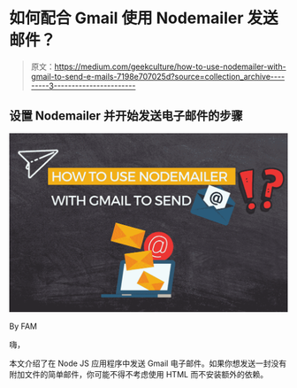 # 如何配合 Gmail 使用 Nodemailer 发送邮件？

> 原文：<https://medium.com/geekculture/how-to-use-nodemailer-with-gmail-to-send-e-mails-7198e707025d?source=collection_archive---------3----------------------->

## 设置 Nodemailer 并开始发送电子邮件的步骤

![](img/b22518b7ff0d3bdee2ce98cb26980c04.png)

By FAM

嗨，

本文介绍了在 Node JS 应用程序中发送 Gmail 电子邮件。如果你想发送一封没有附加文件的简单邮件，你可能不得不考虑使用 HTML 而不安装额外的依赖。